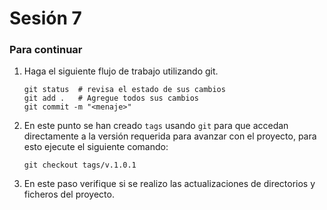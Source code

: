 # Sesión 7

### Para continuar
1. Haga el siguiente flujo de trabajo utilizando git.
    
    ```git
    git status  # revisa el estado de sus cambios
    git add .   # Agregue todos sus cambios
    git commit -m "<menaje>"
    ```

2. En este punto se han creado `tags` usando `git` para que accedan directamente a la versión requerida para avanzar con el proyecto, para esto ejecute el siguiente comando:
    ```git 
    git checkout tags/v.1.0.1
    ```

3. En este paso verifique si se realizo las actualizaciones de directorios y ficheros del proyecto.

